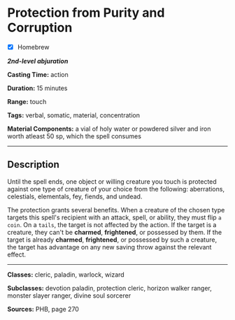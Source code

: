 # Protection from Purity and Corruption

- [x] Homebrew

***2nd-level abjuration***

**Casting Time:** action

**Duration:** 15 minutes

**Range:** touch

**Tags:** verbal, somatic, material, concentration

**Material Components:** a vial of holy water or powdered silver and iron worth atleast 50 sp, which the spell consumes

---

## Description
Until the spell ends, one object or willing creature you touch is protected against one type of creature of your choice from the following: aberrations, celestials, elementals, fey, fiends, and undead.

The protection grants several benefits.
When a creature of the chosen type targets this spell's recipient with an attack, spell, or ability, they must flip `a coin`.
On a `tails`, the target is not affected by the action.
If the target is a creature, they can't be **charmed**, **frightened**, or possessed by them.
If the target is already **charmed**, **frightened**, or possessed by such a creature, the target has advantage on any new saving throw against the relevant effect.

---

**Classes:** cleric, paladin, warlock, wizard

**Subclasses:** devotion paladin, protection cleric, horizon walker ranger, monster slayer ranger, divine soul sorcerer

**Sources:** PHB, page 270
